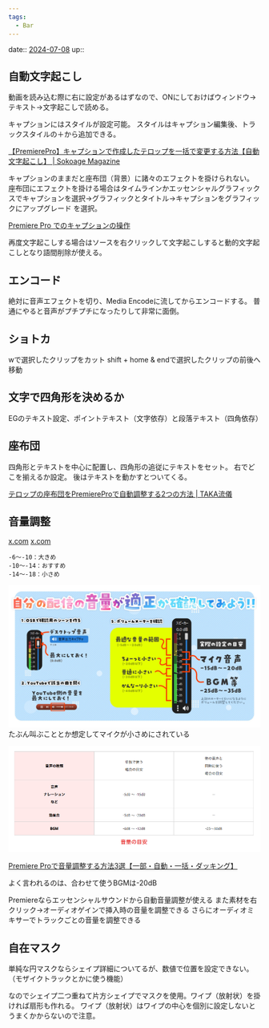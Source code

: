 ```yaml
---
tags:
  - Bar
---
```


date:: [2024-07-08](Daily_Note/2024-07-08.md)
up::

## 自動文字起こし
動画を読み込む際に右に設定があるはずなので、ONにしておけばウィンドウ→テキスト→文字起こしで読める。

キャプションにはスタイルが設定可能。
スタイルはキャプション編集後、トラックスタイルの＋から追加できる。

[【PremierePro】キャプションで作成したテロップを一括で変更する方法【自動文字起こし】 | Sokoage Magazine](https://sokoage.com/magazine/pr_autotelopchange/)

キャプションのままだと座布団（背景）に諸々のエフェクトを掛けられない。
座布団にエフェクトを掛ける場合はタイムラインかエッセンシャルグラフィックスでキャプションを選択→グラフィックとタイトル→キャプションをグラフィックにアップグレード を選択。

[Premiere Pro でのキャプションの操作](https://helpx.adobe.com/jp/premiere-pro/using/working-with-captions.html)

再度文字起こしする場合はソースを右クリックして文字起こしすると動的文字起こしとなり語間削除が使える。

## エンコード
絶対に音声エフェクトを切り、Media Encodeに流してからエンコードする。
普通にやると音声がプチプチになったりして非常に面倒。

## ショトカ
wで選択したクリップをカット
shift + home & endで選択したクリップの前後へ移動

## 文字で四角形を決めるか
EGのテキスト設定、ポイントテキスト（文字依存）と段落テキスト（四角依存）

## 座布団
四角形とテキストを中心に配置し、四角形の追従にテキストをセット。
右でどこを揃えるか設定。
後はテキストを動かすとついてくる。

[テロップの座布団をPremiereProで自動調整する2つの方法 | TAKA流儀](https://taka-creative.com/telop-base-adjustment/)

## 音量調整
[x.com](https://x.com/kentax/status/1799371697486987755)
[x.com](https://x.com/tanukichimaru22/status/1821185410753851399)

```
-6〜-10：大きめ
-10〜-14：おすすめ
-14〜-18：小さめ
```

![](../../image/GPim9PybQAAT36Q.jpg)
たぶん叫ぶこととか想定してマイクが小さめにされている

![](../../image/Pasted%20image%2020240814191434.png)

[Premiere Proで音量調整する方法3選【一部・自動・一括・ダッキング】](https://soho-biyori.com/premiere-pro-onryoutyousei)

よく言われるのは、合わせて使うBGMは-20dB

Premiereならエッセンシャルサウンドから自動音量調整が使える
また素材を右クリック→オーディオゲインで挿入時の音量を調整できる
さらにオーディオミキサーでトラックごとの音量を調整できる

## 自在マスク
単純な円マスクならシェイプ詳細についてるが、数値で位置を設定できない。（モザイクトラックとかに使う機能）

なのでシェイプ二つ重ねて片方シェイプでマスクを使用。ワイプ（放射状）を掛ければ扇形も作れる。
ワイプ（放射状）はワイプの中心を個別に設定しないとうまくかからないので注意。

